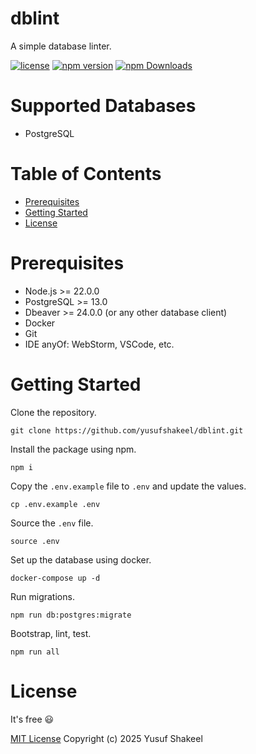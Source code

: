# dblint
A simple database linter.

[![license](https://img.shields.io/badge/license-MIT-blue.svg)](https://github.com/yusufshakeel/dblint)
[![npm version](https://img.shields.io/badge/npm-0.1.0-blue.svg)](https://www.npmjs.com/package/dblint)
[![npm Downloads](https://img.shields.io/npm/dm/dblint.svg)](https://www.npmjs.com/package/dblint)

# Supported Databases
* PostgreSQL

# Table of Contents
* [Prerequisites](#prerequisites)
* [Getting Started](#getting-started)
* [License](#license)

# Prerequisites
* Node.js >= 22.0.0
* PostgreSQL >= 13.0
* Dbeaver >= 24.0.0 (or any other database client)
* Docker
* Git
* IDE anyOf: WebStorm, VSCode, etc.

# Getting Started

Clone the repository.

```shell
git clone https://github.com/yusufshakeel/dblint.git
```

Install the package using npm.

```shell
npm i
```

Copy the `.env.example` file to `.env` and update the values.

```shell
cp .env.example .env
```

Source the `.env` file.

```shell
source .env
```

Set up the database using docker.

```shell
docker-compose up -d
```

Run migrations.

```shell
npm run db:postgres:migrate
```

Bootstrap, lint, test.

```shell
npm run all
```

# License

It's free :smiley:

[MIT License](https://github.com/yusufshakeel/dblint/blob/main/LICENSE) Copyright (c) 2025 Yusuf Shakeel
